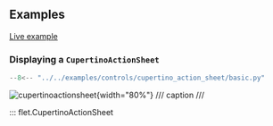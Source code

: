 ## Examples

[Live example](https://flet-controls-gallery.fly.dev/dialogs/cupertinobottomsheet)

### Displaying a `CupertinoActionSheet`

```python
--8<-- "../../examples/controls/cupertino_action_sheet/basic.py"
```

![cupertinoactionsheet](../examples/controls/cupertino_action_sheet/media/basic.png){width="80%"}
/// caption
///

::: flet.CupertinoActionSheet
